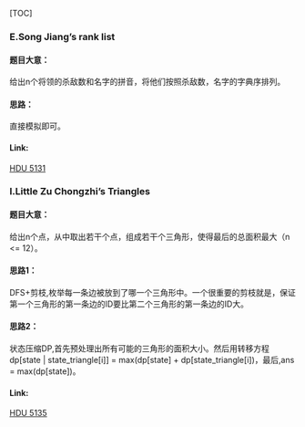[TOC]

### E.Song Jiang’s rank list 

#### 题目大意：
给出n个将领的杀敌数和名字的拼音，将他们按照杀敌数，名字的字典序排列。

#### 思路：
直接模拟即可。

#### Link: 
[HDU 5131](http://acm.hdu.edu.cn/showproblem.php?pid=5131)

### I.Little Zu Chongzhi’s Triangles

#### 题目大意：
给出n个点，从中取出若干个点，组成若干个三角形，使得最后的总面积最大（n <= 12）。

#### 思路1：
DFS+剪枝,枚举每一条边被放到了哪一个三角形中。一个很重要的剪枝就是，保证第一个三角形的第一条边的ID要比第二个三角形的第一条边的ID大。

#### 思路2：
状态压缩DP,首先预处理出所有可能的三角形的面积大小。然后用转移方程 dp[state | state_triangle[i]] = max(dp[state] + dp[state_triangle[i])，最后,ans = max(dp[state])。

#### Link:
[HDU 5135](http://acm.hdu.edu.cn/showproblem.php?pid=5135)
